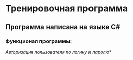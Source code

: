 # Тренировочная программа
## Программа написана на языке C#
### Функционал программы:
*Авторизация пользователя по логину и паролю**<br>
